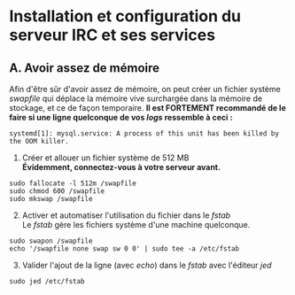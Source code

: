 # Installation et configuration du serveur IRC et ses services

## A. Avoir assez de mémoire
Afin d'être sûr d'avoir assez de mémoire, on peut créer un fichier système *swapfile* qui déplace la mémoire vive
surchargée dans la mémoire de stockage, et ce de façon temporaire. **Il est FORTEMENT recommandé de le faire si 
une ligne quelconque de vos *logs* ressemble à ceci :**
```
systemd[1]: mysql.service: A process of this unit has been killed by the OOM killer.
```
1. Créer et allouer un fichier système de 512 MB<br>**Évidemment, connectez-vous à votre serveur avant.**</br>
```
sudo fallocate -l 512m /swapfile
sudo chmod 600 /swapfile
sudo mkswap /swapfile
```
2. Activer et automatiser l'utilisation du fichier dans le *fstab*<br>Le *fstab* gère les fichiers système d'une
machine quelconque.</br>
```
sudo swapon /swapfile
echo '/swapfile none swap sw 0 0' | sudo tee -a /etc/fstab
```
3. Valider l'ajout de la ligne (avec *echo*) dans le *fstab* avec l'éditeur *jed*
```
sudo jed /etc/fstab
```
